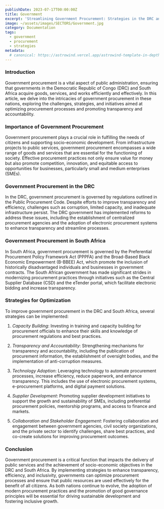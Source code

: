 ```yaml
---
publishDate: 2023-07-17T00:00:00Z
title: Government
excerpt: 'Streamlining Government Procurement: Strategies in the DRC and South Africa'
image: ~/assets/images/SECTORS/Government.jpg
category: Documentation
tags:
  - government
  - procurement
  - strategies
metadata:
  # canonical: https://astrowind.vercel.app/astrowind-template-in-depth
---
```


### Introduction

Government procurement is a vital aspect of public administration, ensuring that governments in the Democratic Republic of Congo (DRC) and South Africa acquire goods, services, and works efficiently and effectively. In this article, we delve into the intricacies of government procurement in these nations, exploring the challenges, strategies, and initiatives aimed at optimizing procurement processes and promoting transparency and accountability.

### Importance of Government Procurement

Government procurement plays a crucial role in fulfilling the needs of citizens and supporting socio-economic development. From infrastructure projects to public services, government procurement encompasses a wide range of goods and services that are essential for the functioning of society. Effective procurement practices not only ensure value for money but also promote competition, innovation, and equitable access to opportunities for businesses, particularly small and medium enterprises (SMEs).

### Government Procurement in the DRC

In the DRC, government procurement is governed by regulations outlined in the Public Procurement Code. Despite efforts to improve transparency and efficiency, challenges such as corruption, limited capacity, and inadequate infrastructure persist. The DRC government has implemented reforms to address these issues, including the establishment of centralized procurement agencies and the adoption of electronic procurement systems to enhance transparency and streamline processes.

### Government Procurement in South Africa

In South Africa, government procurement is governed by the Preferential Procurement Policy Framework Act (PPPFA) and the Broad-Based Black Economic Empowerment (B-BBEE) Act, which promote the inclusion of historically disadvantaged individuals and businesses in government contracts. The South African government has made significant strides in modernizing procurement practices through initiatives such as the Central Supplier Database (CSD) and the eTender portal, which facilitate electronic bidding and increase transparency.

### Strategies for Optimization

To improve government procurement in the DRC and South Africa, several strategies can be implemented:

1. *Capacity Building*: Investing in training and capacity building for procurement officials to enhance their skills and knowledge of procurement regulations and best practices.

2. *Transparency and Accountability*: Strengthening mechanisms for transparency and accountability, including the publication of procurement information, the establishment of oversight bodies, and the implementation of anti-corruption measures.

3. *Technology Adoption*: Leveraging technology to automate procurement processes, increase efficiency, reduce paperwork, and enhance transparency. This includes the use of electronic procurement systems, e-procurement platforms, and digital payment solutions.

4. *Supplier Development*: Promoting supplier development initiatives to support the growth and sustainability of SMEs, including preferential procurement policies, mentorship programs, and access to finance and markets.

5. *Collaboration and Stakeholder Engagement*: Fostering collaboration and engagement between government agencies, civil society organizations, and the private sector to identify challenges, share best practices, and co-create solutions for improving procurement outcomes.

### Conclusion

Government procurement is a critical function that impacts the delivery of public services and the achievement of socio-economic objectives in the DRC and South Africa. By implementing strategies to enhance transparency, efficiency, and inclusivity, governments can optimize procurement processes and ensure that public resources are used effectively for the benefit of all citizens. As both nations continue to evolve, the adoption of modern procurement practices and the promotion of good governance principles will be essential for driving sustainable development and fostering inclusive growth.
